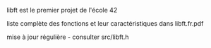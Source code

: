 libft est le premier projet de l'école 42

liste complète des fonctions et leur caractéristiques dans libft.fr.pdf

mise à jour régulière - consulter src/libft.h
